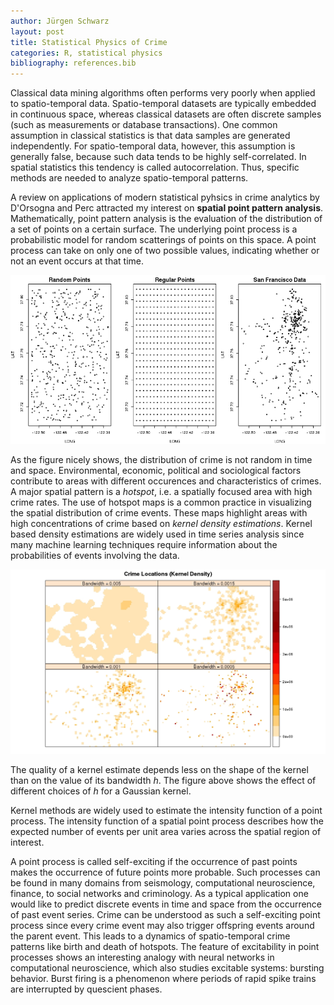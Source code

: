 ```yaml
---
author: Jürgen Schwarz
layout: post
title: Statistical Physics of Crime
categories: R, statistical physics
bibliography: references.bib
---
```


Classical data mining algorithms often performs very poorly when applied to 
spatio-temporal data. Spatio-temporal datasets are typically embedded in 
continuous space, whereas classical datasets are often discrete samples (such 
as measurements or database transactions). One common assumption in 
classical statistics is that data samples are generated independently. For 
spatio-temporal data, however, this assumption is generally false, because 
such data tends to be highly self-correlated. In spatial statistics this 
tendency is called autocorrelation. Thus, specific methods are needed to 
analyze spatio-temporal patterns. 

<!-- more -->

A review on applications of modern statistical pyhsics in crime analytics 
by D'Orsogna and Perc attracted my interest on 
**spatial point pattern analysis**. Mathematically, point pattern analysis is 
the evaluation of the distribution of a set of points on a certain surface. 
The underlying point process is a probabilistic model for random scatterings 
of points on this space. A point process can take on only one of two possible 
values, indicating whether or not an event occurs at that time. 


![Spatial Patterns](/public/images/spatpattern.jpeg)


As the figure nicely shows, the distribution of crime is not random in time 
and space. Environmental, economic, political and sociological factors 
contribute to areas with different occurences and characteristics of crimes. 
A major spatial 
pattern is a _hotspot_, i.e. a spatially focused area with high crime rates. 
The use of hotspot maps is a common practice in visualizing the spatial 
distribution of crime events. These maps highlight areas with high 
concentrations of crime based on _kernel density estimations_. Kernel based 
density estimations are widely used in time series analysis since many machine 
learning techniques require information about the probabilities of events 
involving the data.


![Bandwidth](/public/images/bandwidth.jpeg)


The quality of a kernel estimate depends less on the shape of the kernel 
than on the value of its bandwidth _h_. The figure above shows the effect of 
different choices of _h_ for a Gaussian kernel.


Kernel methods are widely used to estimate the intensity function of a point 
process. The intensity function of a spatial point process describes how the 
expected number of events per unit area varies across the spatial region of 
interest.


A point process is called self-exciting if the occurrence of past points
makes the occurrence of future points more probable. Such processes can be 
found in many domains from seismology, computational neuroscience, finance, 
to social networks and criminology. As a typical application one would like 
to predict discrete events in time and space from the occurrence of past 
event series. Crime can be understood as such a self-exciting point process 
since every crime event may also trigger offspring 
events around the parent event. This leads to a dynamics of spatio-temporal 
crime patterns like birth and death of hotspots. The feature of excitability 
in point processes shows an interesting analogy with neural networks in 
computational neuroscience, which also studies excitable systems: bursting 
behavior. Burst firing is a phenomenon where periods of rapid spike trains 
are interrupted by quescient phases. 


